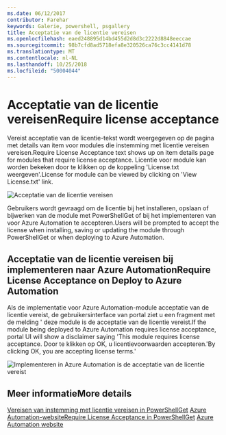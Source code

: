 ```yaml
---
ms.date: 06/12/2017
contributor: Farehar
keywords: Galerie, powershell, psgallery
title: Acceptatie van de licentie vereisen
ms.openlocfilehash: eaed248895d14bd455d2d8d3c2222d8848eeccae
ms.sourcegitcommit: 98b7cfd8ad5718efa8e320526ca76c3cc4141d78
ms.translationtype: MT
ms.contentlocale: nl-NL
ms.lasthandoff: 10/25/2018
ms.locfileid: "50004044"
---
```

# <a name="require-license-acceptance"></a><span data-ttu-id="5f9c9-103">Acceptatie van de licentie vereisen</span><span class="sxs-lookup"><span data-stu-id="5f9c9-103">Require license acceptance</span></span>

<span data-ttu-id="5f9c9-104">Vereist acceptatie van de licentie-tekst wordt weergegeven op de pagina met details van item voor modules die instemming met licentie vereisen vereisen.</span><span class="sxs-lookup"><span data-stu-id="5f9c9-104">Require License Acceptance text shows up on item details page for modules that require license acceptance.</span></span> <span data-ttu-id="5f9c9-105">Licentie voor module kan worden bekeken door te klikken op de koppeling 'License.txt weergeven'.</span><span class="sxs-lookup"><span data-stu-id="5f9c9-105">License for module can be viewed by clicking on 'View License.txt' link.</span></span>

![Acceptatie van de licentie vereisen](../../Images/RequireLicenseAcceptance.png)

<span data-ttu-id="5f9c9-107">Gebruikers wordt gevraagd om de licentie bij het installeren, opslaan of bijwerken van de module met PowerShellGet of bij het implementeren van voor Azure Automation te accepteren.</span><span class="sxs-lookup"><span data-stu-id="5f9c9-107">Users will be prompted to accept the license when installing, saving or updating the module through PowerShellGet or when deploying to Azure Automation.</span></span>

## <a name="require-license-acceptance-on-deploy-to-azure-automation"></a><span data-ttu-id="5f9c9-108">Acceptatie van de licentie vereisen bij implementeren naar Azure Automation</span><span class="sxs-lookup"><span data-stu-id="5f9c9-108">Require License Acceptance on Deploy to Azure Automation</span></span>

<span data-ttu-id="5f9c9-109">Als de implementatie voor Azure Automation-module acceptatie van de licentie vereist, de gebruikersinterface van portal ziet u een fragment met de melding ' deze module is de acceptatie van de licentie vereist.</span><span class="sxs-lookup"><span data-stu-id="5f9c9-109">If the module being deployed to Azure Automation requires license acceptance, portal UI will show a disclaimer saying 'This module requires license acceptance.</span></span> <span data-ttu-id="5f9c9-110">Door te klikken op OK, u licentievoorwaarden accepteren.'</span><span class="sxs-lookup"><span data-stu-id="5f9c9-110">By clicking OK, you are accepting license terms.'</span></span>

![Implementeren in Azure Automation is de acceptatie van de licentie vereist](../../Images/DeployToAzureAutomationRequireLicenseAcceptanceDisclaimer.png)

## <a name="more-details"></a><span data-ttu-id="5f9c9-112">Meer informatie</span><span class="sxs-lookup"><span data-stu-id="5f9c9-112">More details</span></span>

<span data-ttu-id="5f9c9-113">[Vereisen van instemming met licentie vereisen in PowerShellGet](../../concepts/module-license-acceptance.md)
[Azure Automation-website](/azure/automation)</span><span class="sxs-lookup"><span data-stu-id="5f9c9-113">[Require License Acceptance in PowerShellGet](../../concepts/module-license-acceptance.md)
[Azure Automation website](/azure/automation)</span></span>
